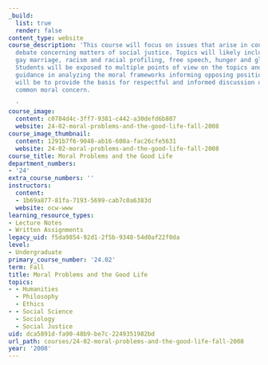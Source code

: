 ```yaml
---
_build:
  list: true
  render: false
content_type: website
course_description: 'This course will focus on issues that arise in contemporary public
  debate concerning matters of social justice. Topics will likely include: euthanasia,
  gay marriage, racism and racial profiling, free speech, hunger and global inequality.
  Students will be exposed to multiple points of view on the topics and will be given
  guidance in analyzing the moral frameworks informing opposing positions. The goal
  will be to provide the basis for respectful and informed discussion of matters of
  common moral concern.

  '
course_image:
  content: c0784d4c-3ff7-9381-c442-a30defd6b807
  website: 24-02-moral-problems-and-the-good-life-fall-2008
course_image_thumbnail:
  content: 1291b7f6-9048-ab16-608a-fac26cfe5631
  website: 24-02-moral-problems-and-the-good-life-fall-2008
course_title: Moral Problems and the Good Life
department_numbers:
- '24'
extra_course_numbers: ''
instructors:
  content:
  - 1b69a877-81fa-7193-5699-cab7c0a6383d
  website: ocw-www
learning_resource_types:
- Lecture Notes
- Written Assignments
legacy_uid: f5da9854-92d1-2f5b-9348-54d0af22f0da
level:
- Undergraduate
primary_course_number: '24.02'
term: Fall
title: Moral Problems and the Good Life
topics:
- - Humanities
  - Philosophy
  - Ethics
- - Social Science
  - Sociology
  - Social Justice
uid: dca5891d-fa90-48b9-be7c-2249351982bd
url_path: courses/24-02-moral-problems-and-the-good-life-fall-2008
year: '2008'
---
```

